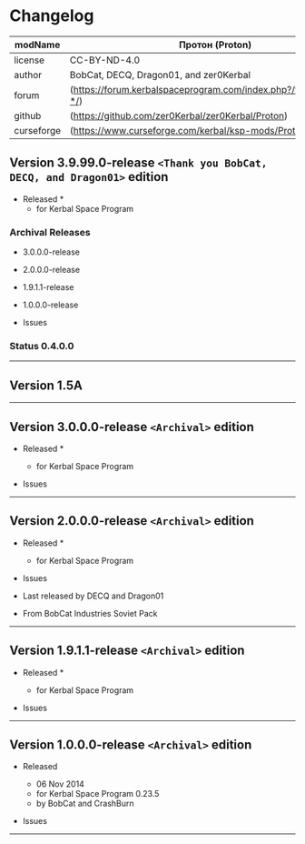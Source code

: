 # Changelog  
  
| modName    | Протон (Proton)                                                   |
| ---------- | ----------------------------------------------------------------- |
| license    | CC-BY-ND-4.0                                                      |
| author     | BobCat, DECQ, Dragon01, and zer0Kerbal                            |
| forum      | (https://forum.kerbalspaceprogram.com/index.php?/topic/216980-*/) |
| github     | (https://github.com/zer0Kerbal/zer0Kerbal/Proton)                 |
| curseforge | (https://www.curseforge.com/kerbal/ksp-mods/Proton)               |

## Version 3.9.99.0-release `<Thank you BobCat, DECQ, and Dragon01>` edition

* Released
  * 
  * for Kerbal Space Program

### Archival Releases

* 3.0.0.0-release
* 2.0.0.0-release
* 1.9.1.1-release
* 1.0.0.0-release

* Issues


### Status 0.4.0.0


---

## Version 1.5A

---

## Version 3.0.0.0-release `<Archival>` edition

* Released
  * 
  * for Kerbal Space Program

* Issues

---

## Version 2.0.0.0-release `<Archival>` edition

* Released
  * 
  * for Kerbal Space Program

* Issues

* Last released by DECQ and Dragon01
* From BobCat Industries Soviet Pack
---

## Version 1.9.1.1-release `<Archival>` edition

* Released
  * 
  * for Kerbal Space Program

* Issues

---

## Version 1.0.0.0-release `<Archival>` edition

* Released
  * 06 Nov 2014
  * for Kerbal Space Program 0.23.5
  * by BobCat and CrashBurn

* Issues

---
